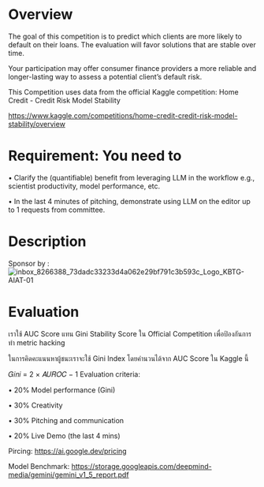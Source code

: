 # Overview
The goal of this competition is to predict which clients are more likely to default on their loans. The evaluation will favor solutions that are stable over time.

Your participation may offer consumer finance providers a more reliable and longer-lasting way to assess a potential client’s default risk.

This Competition uses data from the official Kaggle competition: Home Credit - Credit Risk Model Stability

https://www.kaggle.com/competitions/home-credit-credit-risk-model-stability/overview

# Requirement: You need to
• Clarify the (quantifiable) benefit from leveraging LLM in the workflow e.g., scientist productivity,
model performance, etc.

• In the last 4 minutes of pitching, demonstrate using LLM on the editor up to 1 requests from
committee.

# Description
Sponsor by :
![inbox_8266388_73dadc33233d4a062e29bf791c3b593c_Logo_KBTG-AIAT-01](https://github.com/E27-25/Home-Credit---Credit-Risk-Modeling/assets/96135468/3137c726-ad1c-42b3-8037-0936abbabd0d)



# Evaluation
เราใช้ AUC Score แทน Gini Stability Score ใน Official Competition เพื่อป้องกันการทำ metric hacking

ในการคิดคะแนนหาผู้ชนะเราจะใช้ Gini Index โดยคำนวนได้จาก AUC Score ใน Kaggle นี้

𝐺𝑖𝑛𝑖 = 2 × 𝐴𝑈𝑅𝑂𝐶 − 1
Evaluation criteria:

• 20% Model performance (Gini)

• 30% Creativity

• 30% Pitching and communication

• 20% Live Demo (the last 4 mins)

Pircing: https://ai.google.dev/pricing

Model Benchmark: https://storage.googleapis.com/deepmind-media/gemini/gemini_v1_5_report.pdf
